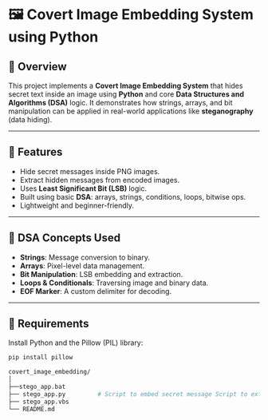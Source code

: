 # 🖼️ Covert Image Embedding System using Python 

## 📌 Overview
This project implements a **Covert Image Embedding System** that hides secret text inside an image using **Python** and core **Data Structures and Algorithms (DSA)** logic. It demonstrates how strings, arrays, and bit manipulation can be applied in real-world applications like **steganography** (data hiding).

---

## 🚀 Features
- Hide secret messages inside PNG images.
- Extract hidden messages from encoded images.
- Uses **Least Significant Bit (LSB)** logic.
- Built using basic **DSA**: arrays, strings, conditions, loops, bitwise ops.
- Lightweight and beginner-friendly.

---

## 🧠 DSA Concepts Used
- **Strings**: Message conversion to binary.
- **Arrays**: Pixel-level data management.
- **Bit Manipulation**: LSB embedding and extraction.
- **Loops & Conditionals**: Traversing image and binary data.
- **EOF Marker**: A custom delimiter for decoding.

---

## 🔧 Requirements

Install Python and the Pillow (PIL) library:

```bash
pip install pillow

covert_image_embedding/
│
├──stego_app.bat   
├── stego_app.py         # Script to embed secret message Script to extract the hidden message
├── stego_app.vbs         
└── README.md
